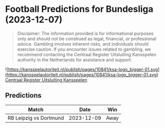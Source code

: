 # Football Predictions for Bundesliga (2023-12-07)

> Disclaimer: The information provided is for informational purposes only and
> should not be construed as legal, financial, or professional advice.
> Gambling involves inherent risks, and individuals should exercise caution.
> If you encounter issues related to gambling, we recommend contacting the
> Centraal Register Uitsluiting Kansspelen authority in the Netherlands for
> assistance and support.

![https://kansspelautoriteit.nl/publish/pages/10841/ksa-logo_bigger-01.svg](https://kansspelautoriteit.nl/publish/pages/10841/ksa-logo_bigger-01.svg)
[Centraal Register Uitsluiting Kansspelen](https://cruksregister.nl/)

## Predictions
| Match  | Date | Win |
| ------------- | ------------- | ------------- |
| RB Leipzig vs Dortmund | 2023-12-09 | Away |

